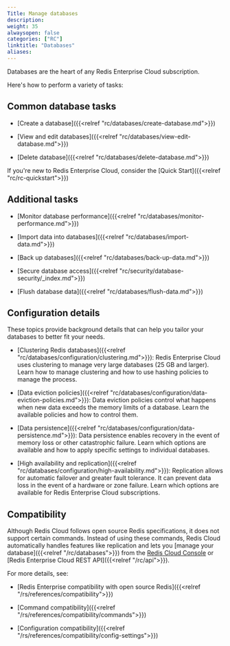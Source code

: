 ```yaml
---
Title: Manage databases
description:
weight: 35
alwaysopen: false
categories: ["RC"]
linktitle: "Databases"
aliases: 
---
```


Databases are the heart of any Redis Enterprise Cloud subscription.  

Here's how to perform a variety of tasks:

## Common database tasks

- [Create a database]({{<relref "rc/databases/create-database.md">}})

- [View and edit databases]({{<relref "rc/databases/view-edit-database.md">}})

- [Delete database]({{<relref "rc/databases/delete-database.md">}})

If you're new to Redis Enterprise Cloud, consider the [Quick Start]({{<relref "rc/rc-quickstart">}})

## Additional tasks

- [Monitor database performance]({{<relref "rc/databases/monitor-performance.md">}}) 

- [Import data into databases]({{<relref "rc/databases/import-data.md">}}) 

- [Back up databases]({{<relref "rc/databases/back-up-data.md">}})

- [Secure database access]({{<relref "rc/security/database-security/_index.md">}})

- [Flush database data]({{<relref "rc/databases/flush-data.md">}})

## Configuration details

These topics provide background details that can help you tailor your databases to better fit your needs.

- [Clustering Redis databases]({{<relref "rc/databases/configuration/clustering.md">}}): Redis Enterprise Cloud uses clustering to manage very large databases (25 GB and larger). Learn how to manage clustering and how to use hashing policies to manage the process.

- [Data eviction policies]({{<relref "rc/databases/configuration/data-eviction-policies.md">}}): Data eviction policies control what happens when new data exceeds the memory limits of a database. Learn the available policies and how to control them.

- [Data persistence]({{<relref "rc/databases/configuration/data-persistence.md">}}): Data persistence enables recovery in the event of memory loss or other catastrophic failure. Learn which options are available and how to apply specific settings to individual databases.

- [High availability and replication]({{<relref "rc/databases/configuration/high-availability.md">}}): Replication allows for automatic failover and greater fault tolerance. It can prevent data loss in the event of a hardware or zone failure.  Learn which options are available for Redis Enterprise Cloud subscriptions.

## Compatibility

Although Redis Cloud follows open source Redis specifications, it does not support certain commands. Instead of using these commands, Redis Cloud automatically handles features like replication and lets you [manage your database]({{<relref "/rc/databases">}}) from the [Redis Cloud Console](https://app.redislabs.com/) or [Redis Enterprise Cloud REST API]({{<relref "/rc/api">}}).

For more details, see:

- [Redis Enterprise compatibility with open source Redis]({{<relref "/rs/references/compatibility">}})

- [Command compatibility]({{<relref "/rs/references/compatibility/commands">}})

- [Configuration compatibility]({{<relref "/rs/references/compatibility/config-settings">}})
